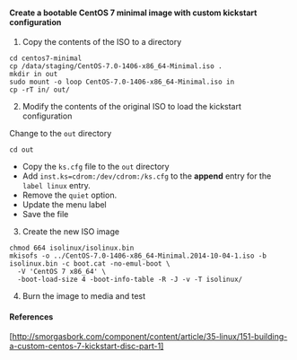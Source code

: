 #### Create a bootable CentOS 7 minimal image with custom kickstart configuration

1. Copy the contents of the ISO to a directory
```
cd centos7-minimal
cp /data/staging/CentOS-7.0-1406-x86_64-Minimal.iso .
mkdir in out
sudo mount -o loop CentOS-7.0-1406-x86_64-Minimal.iso in
cp -rT in/ out/
```

2. Modify the contents of the original ISO to load the kickstart configuration

Change to the `out` directory
```
cd out
```
- Copy the `ks.cfg` file to the `out` directory
- Add `inst.ks=cdrom:/dev/cdrom:/ks.cfg` to the **append** entry for the `label linux` entry. 
- Remove the `quiet` option.
- Update the menu label 
- Save the file

3. Create the new ISO image

```
chmod 664 isolinux/isolinux.bin
mkisofs -o ../CentOS-7.0-1406-x86_64-Minimal.2014-10-04-1.iso -b isolinux.bin -c boot.cat -no-emul-boot \
  -V 'CentOS 7 x86_64' \
  -boot-load-size 4 -boot-info-table -R -J -v -T isolinux/
```
4. Burn the image to media and test

#### References

[http://smorgasbork.com/component/content/article/35-linux/151-building-a-custom-centos-7-kickstart-disc-part-1]

